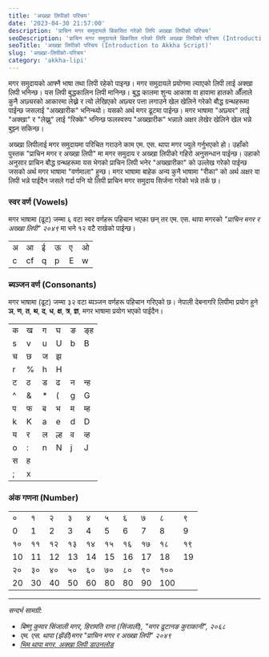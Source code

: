 ```yaml
---
title: 'अख्खा लिपीको परिचय'
date: '2023-04-30 21:57:00'
description: 'प्राचिन मगर समुदायले बिकसित गरेको लिपि अख्खा लिपीको परिचय'
seoDescription: 'प्राचिन मगर समुदायले बिकसित गरेको लिपि अख्खा लिपीको परिचय (Introduction to Akkha Script developed by ancient magar community)'
seoTitle: 'अख्खा लिपीको परिचय (Introduction to Akkha Script)'
slug: 'अख्खा-लिपीको-परिचय'
category: 'akkha-lipi'
---
```


मगर समुदायको आफ्नै भाषा तथा लिपी  रहेको पाइन्छ। मगर समुदायले प्रयोगमा ल्याएको लिपी  लाई अक्खा लिपी  भनिन्छ। यस लिपी बुद्धकालिन लिपी मानिन्छ। बुद्ध कालमा शुन्य आकाश वा हावामा हातको औँलाले कुनै अछ्यरको आकारमा  लेख्ने र त्यो लेखिएको अछ्यर पत्ता लगाउने खेल खेलिने गरेको बौद्ध ग्रन्थहरूमा पाईन्छ जसलाई "अख्खारीक" भनिन्थ्यो। यसको अर्थ मगर ढूटमा पाईन्छ। मगर भाषामा "अछ्यर" लाई "अक्खा" र "लेख्नु" लाई "रिक्के" भनिन्छ फलस्वरुप "अख्खारीक" भन्नाले अक्षर लेखेर खेलिने खेल भन्ने बुझ्न सकिन्छ। 

अख्खा लिपीलाई मगर समुदायमा परिचित गराउने काम एम. एस. थापा मगर ज्युले गर्नुभएको हो। उहाँको पुस्तक "प्राचिन मगर र अख्खा लिपी" मा मगर समुदाय र अख्खा लिपीको गहिरो अनुसन्धान पाईन्छ। उहाको अनुसार प्राचिन बौद्ध ग्रन्थहरूमा यस भेगको प्राचिन लिपी भनेर "अख्खारीका" को उल्लेख गरेको पाईन्छ जसको अर्थ मगर भाषामा "वर्णमाला" हुन्छ। मगर भाषामा बाहेक अन्य कुनै भाषामा "रीका" को अर्थ अक्षर वा लिपी भन्ने पाईदैन जसले गर्दा पनि यो लिपी प्राचिन मगर समुदाय सिर्जना गरेको भन्ने तर्क छ। 

### स्वर वर्ण (Vowels)
मगर  भाषामा  (ढूट) जम्मा ६ वटा स्वर वर्णहरू पहिचान भएका छन् तर एम. एस. थापा मगरको *"प्राचिन मगर र अख्खा लिपी" २०४९* मा भने १२ वटै राखेको पाईन्छ। 

<div class="row">
    <div class="col-md-6">
        <div class="table-responsive">
            <table class="table table-striped">
                <tbody>
                    <tr><td>अ</td><td>आ</td><td>ई</td><td>ऊ</td><td>ए</td><td>ओ</td></tr>
                    <tr class='akkha'><td>c</td><td>cf</td><td>q</td><td>p</td><td>E</td><td>w</td></tr>
                </tbody>
            </table>
        </div>
    </div>
</div>


### ब्यञ्जन वर्ण (Consonants)
मगर  भाषामा  (ढूट) जम्मा ३२ वटा ब्यञ्जन वर्णहरू पहिचान गरिएको छ। नेपाली देबनागरि लिपीमा प्रयोग हुने **ञ**, **ण**, **त**, **थ**, **द**, **ध**, **क्ष**, **त्र**, **ज्ञ**, मगर भाषामा प्रयोग भएको पाईदैन।

<div class="row">
    <div class="col-md-6">
        <div class="table-responsive">
            <table class="table table-striped">
                <tbody>
                    <tr><td>क</td><td>ख</td><td>ग</td><td>घ</td><td>ङ</td><td>ङ्ह</td></tr>
                    <tr class='akkha'><td>s</td><td>v</td><td>u</td><td>U</td><td>b</td><td>B</td></tr>
                    <tr><td>च</td><td>छ</td><td>ज</td><td>झ</td></tr>
                    <tr class='akkha'><td>r</td><td>%</td><td>h</td><td>H</td></tr>
                    <tr class=''><td>ट</td><td>ठ</td><td>ड</td><td>ढ</td><td>न</td><td>न्ह</td></tr>
                    <tr class='akkha'><td>^</td><td>&</td><td>*</td><td>(</td><td>g</td><td>G</td></tr>
                    <tr class=''><td>प</td><td>फ</td><td>ब</td><td>भ</td><td>म</td><td>म्ह</td></tr>
                    <tr class='akkha'><td>k</td><td>K</td><td>a</td><td>e</td><td>d</td><td>D</td></tr>
                    <tr class=''><td>य</td><td>र</td><td>ल</td><td>ल्ह</td><td>व</td><td>व्ह</td></tr>
                    <tr class='akkha'><td>o</td><td>:</td><td>n</td><td>N</td><td>j</td><td>J</td></tr>
                    <tr class=''><td>स</td><td>ह</td></tr>
                    <tr class='akkha'><td>;</td><td>x</td></tr>
                </tbody>
            </table>
        </div>
    </div>
</div>

### अंक गणना (Number)

<div class="row">
    <div class="col-md-6">
        <div class="table-responsive">
            <table class="table table-striped">
                <tbody>
                    <tr><td>०</td><td>१</td><td>२</td><td>३</td><td>४</td><td>५</td><td>६</td><td>७
</td><td>८</td><td>९</td></tr>
                    <tr class='akkha'><td>0</td><td>1</td><td>2</td><td>3</td><td>4</td><td>5</td><td>6</td><td>7
</td><td>8</td><td>9</td></tr>
                    <tr><td>१०</td><td>११</td><td>१२</td><td>१३</td><td>१४</td><td>१५</td><td>१६</td><td>१७
</td><td>१८</td><td>१९</td></tr>
                    <tr class='akkha'><td>10</td><td>11</td><td>12</td><td>13</td><td>14</td><td>15</td><td>16</td><td>17
</td><td>18</td><td>19</td></tr>
                    <tr><td>२०</td><td>३०</td><td>४०</td><td>५०</td><td>६०</td><td>७०
</td><td>८०</td><td>९०</td><td>१००</td></tr>
                    <tr class='akkha'><td>20</td><td>30</td><td>40</td><td>50</td><td>60</td><td>80</td><td>80</td><td>90
</td><td>100</td></tr>
                </tbody>
            </table>
        </div>
    </div>
</div>

---

*सन्दर्भ सामग्री:*
 - *बिष्णु कुमार सिंजाली मगर, हिरामति राना (सिंजाली),  "मगर  ढुटानङ कुराकानी", २०६८*
 - *एम. एस. थापा (झेंडी)मगर "प्राचिन मगर र अख्खा लिपी" २०४९*
 - *[भिम थापा मगर, अक्खा लिपी डाउनलोड](https://www.bhimthapamagar.com.np/2022/04/blog-post_41.html)*